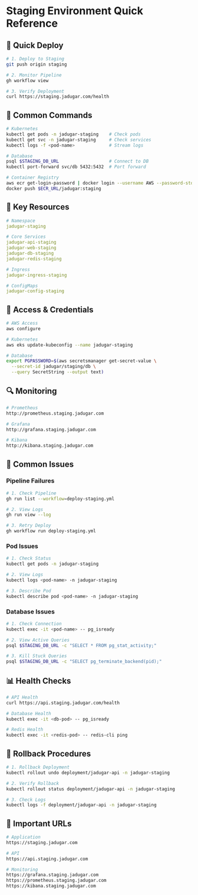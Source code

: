 # Staging Environment Quick Reference

## 🚀 Quick Deploy
```bash
# 1. Deploy to Staging
git push origin staging

# 2. Monitor Pipeline
gh workflow view

# 3. Verify Deployment
curl https://staging.jadugar.com/health
```

## 🔧 Common Commands
```bash
# Kubernetes
kubectl get pods -n jadugar-staging    # Check pods
kubectl get svc -n jadugar-staging     # Check services
kubectl logs -f <pod-name>             # Stream logs

# Database
psql $STAGING_DB_URL                   # Connect to DB
kubectl port-forward svc/db 5432:5432  # Port forward

# Container Registry
aws ecr get-login-password | docker login --username AWS --password-stdin $ECR_URL
docker push $ECR_URL/jadugar:staging
```

## 📝 Key Resources
```yaml
# Namespace
jadugar-staging

# Core Services
jadugar-api-staging
jadugar-web-staging
jadugar-db-staging
jadugar-redis-staging

# Ingress
jadugar-ingress-staging

# ConfigMaps
jadugar-config-staging
```

## 🔑 Access & Credentials
```bash
# AWS Access
aws configure

# Kubernetes
aws eks update-kubeconfig --name jadugar-staging

# Database
export PGPASSWORD=$(aws secretsmanager get-secret-value \
  --secret-id jadugar/staging/db \
  --query SecretString --output text)
```

## 🔍 Monitoring
```bash
# Prometheus
http://prometheus.staging.jadugar.com

# Grafana
http://grafana.staging.jadugar.com

# Kibana
http://kibana.staging.jadugar.com
```

## 🐛 Common Issues

### Pipeline Failures
```bash
# 1. Check Pipeline
gh run list --workflow=deploy-staging.yml

# 2. View Logs
gh run view --log

# 3. Retry Deploy
gh workflow run deploy-staging.yml
```

### Pod Issues
```bash
# 1. Check Status
kubectl get pods -n jadugar-staging

# 2. View Logs
kubectl logs <pod-name> -n jadugar-staging

# 3. Describe Pod
kubectl describe pod <pod-name> -n jadugar-staging
```

### Database Issues
```bash
# 1. Check Connection
kubectl exec -it <pod-name> -- pg_isready

# 2. View Active Queries
psql $STAGING_DB_URL -c "SELECT * FROM pg_stat_activity;"

# 3. Kill Stuck Queries
psql $STAGING_DB_URL -c "SELECT pg_terminate_backend(pid);"
```

## 📊 Health Checks
```bash
# API Health
curl https://api.staging.jadugar.com/health

# Database Health
kubectl exec -it <db-pod> -- pg_isready

# Redis Health
kubectl exec -it <redis-pod> -- redis-cli ping
```

## 🔄 Rollback Procedures
```bash
# 1. Rollback Deployment
kubectl rollout undo deployment/jadugar-api -n jadugar-staging

# 2. Verify Rollback
kubectl rollout status deployment/jadugar-api -n jadugar-staging

# 3. Check Logs
kubectl logs -f deployment/jadugar-api -n jadugar-staging
```

## 📡 Important URLs
```bash
# Application
https://staging.jadugar.com

# API
https://api.staging.jadugar.com

# Monitoring
https://grafana.staging.jadugar.com
https://prometheus.staging.jadugar.com
https://kibana.staging.jadugar.com
```
